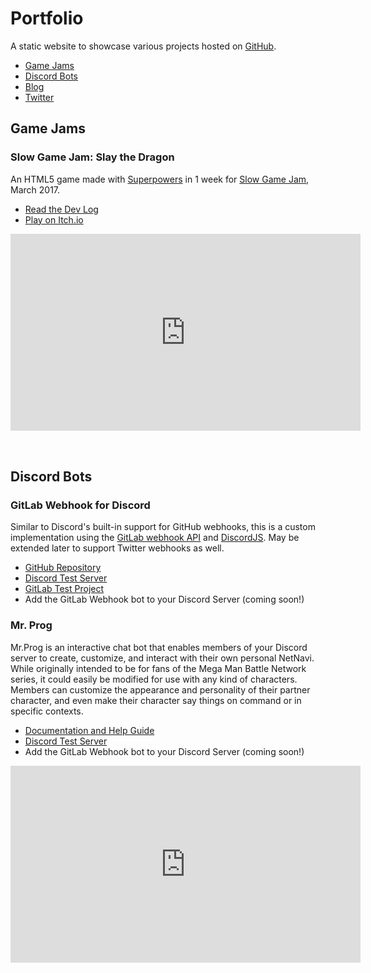 # Portfolio

A static website to showcase various projects hosted on [GitHub](https://github.com/FlyingKatsu/ "FlyingKatsu on GitHub").

- [Game Jams](#game-jams)
- [Discord Bots](#discord-bots)
- [Blog](http://blog.flyingkatsu.com/)
- [Twitter](https://twitter.com/theflyingkatsu)

## Game Jams


### Slow Game Jam: Slay the Dragon
An HTML5 game made with [Superpowers](http://superpowers-html5.com/index.en.html) in 1 week for [Slow Game Jam](https://itch.io/jam/slow-game-jam), March 2017.

- [Read the Dev Log](https://itch.io/t/69699/slay-the-dragon)
- [Play on Itch.io](https://flyingkatsu.itch.io/slay-the-dragon)

<iframe width="560" height="315" style="margin-bottom:32px;" src="https://www.youtube.com/embed/A9ISlEma0wA" frameborder="0" allowfullscreen></iframe>



## Discord Bots


### GitLab Webhook for Discord
Similar to Discord's built-in support for GitHub webhooks, this is a custom implementation using the [GitLab webhook API](https://docs.gitlab.com/ce/user/project/integrations/webhooks.html) and [DiscordJS](https://github.com/hydrabolt/discord.js/).  May be extended later to support Twitter webhooks as well.

- [GitHub Repository](https://github.com/FlyingKatsu/Discord-GitLab-Webhook)
- [Discord Test Server](https://discord.gg/tZWqhWd)
- [GitLab Test Project](https://gitlab.com/Warped2713/test-discord-webhook/issues)
- Add the GitLab Webhook bot to your Discord Server (coming soon!)

### Mr. Prog
Mr.Prog is an interactive chat bot that enables members of your Discord server to create, customize, and interact with their own personal NetNavi.  While originally intended to be for fans of the Mega Man Battle Network series, it could easily be modified for use with any kind of characters.  Members can customize the appearance and personality of their partner character, and even make their character say things on command or in specific contexts.

- [Documentation and Help Guide](https://flyingkatsu.github.io/mrprog/)
- [Discord Test Server](https://discord.gg/An86Wxy)
- Add the GitLab Webhook bot to your Discord Server (coming soon!)

<iframe width="560" height="315" style="margin-bottom:32px;" src="https://www.youtube.com/embed/6LBBi2Ay8aY" frameborder="0" allowfullscreen></iframe>

